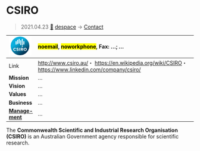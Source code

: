# CSIRO
> 2021.04.23 [🚀](../index/index.md) [despace](index.md) → [Contact](contact.md)

|[![](f/con/c/csiro_logo1_thumb.png)](f/con/c/csiro_logo1.png)|<mark>noemail</mark>, <mark>noworkphone</mark>, Fax: …; *…*|
|:--|:--|
|Link|<http://www.csiro.au/>・ <https://en.wikipedia.org/wiki/CSIRO>・ <https://www.linkedin.com/company/csiro/>|
|**Mission**|…|
|**Vision**|…|
|**Values**|…|
|**Business**|…|
|**[Manage-<br>ment](mgmt.md)**|…|

The **Commonwealth Scientific and Industrial Research Organisation (CSIRO)** is an Australian Government agency responsible for scientific research.


<p style="page-break-after:always"> </p>
